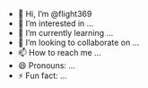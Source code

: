- 👋 Hi, I’m @flight369
- 👀 I’m interested in ...
- 🌱 I’m currently learning ...
- 💞️ I’m looking to collaborate on ...
- 📫 How to reach me ...
- 😄 Pronouns: ...
- ⚡ Fun fact: ...

<!---
flight369/flight369 is a ✨ special ✨ repository because its `flight369.md` (this file) appears on your GitHub profile.
You can click the Preview link to take a look at your changes.
--->
